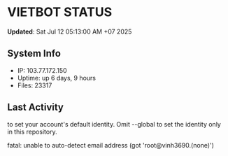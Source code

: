 # VIETBOT STATUS
**Updated**: Sat Jul 12 05:13:00 AM +07 2025

## System Info
- IP: 103.77.172.150
- Uptime: up 6 days, 9 hours
- Files: 23317

## Last Activity

to set your account's default identity.
Omit --global to set the identity only in this repository.

fatal: unable to auto-detect email address (got 'root@vinh3690.(none)')
